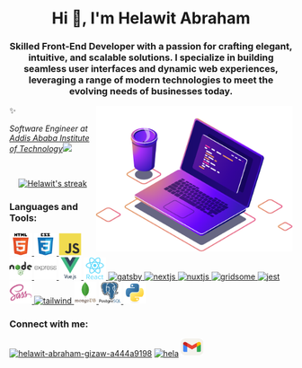<h1 align="center">Hi 👋, I'm Helawit Abraham</h1>
<h3 align="center">Skilled Front-End Developer with a passion for crafting elegant, intuitive, and scalable solutions. I specialize in building seamless user interfaces and dynamic web experiences, leveraging a range of modern technologies to meet the evolving needs of businesses today.</h3>

<img src="assets/illustration.png" min-width="300px" max-width="300px" width="350px" align="right"> 
✨<p><em>Software Engineer at <a href="http://www.aait.edu.et">Addis Ababa Institute of Technology</a><img src="https://media.giphy.com/media/fYSnHlufseco8Fh93Z/giphy.gif" width="30">
</em></p>
<br>

<p align="center"> 
    <a href="https://github.com/Brownoak/github-readme-streak-stats">
        <img title="Git.io/streak-stats" alt="Helawit's streak" src="https://github-readme-streak-stats.herokuapp.com/?user=Brownoak&theme=black-ice&hide_border=true&stroke=0000&background=060A0CD0"/>
    </a>
</p>

<!-- ## 📊 My Github Stats
  <br/>
  <div>
    <a href="https://github.com/Brownoak/github-readme-stats"><img alt="Helawit's Github Stats" src="https://github-readme-stats.vercel.app/api?username=Brownoak&show_icons=true&count_private=true&theme=react&hide_border=true&bg_color=#ffa500" /></a>
    <a href="https://github.com/Brownoak/github-readme-stats"><img alt="Helawit's Top Languages" src="https://github-readme-stats.vercel.app/api/top-langs/?username=Brownoak&langs_count=8&count_private=true&layout=compact&theme=react&hide_border=true&bg_color=#ffa500" /></a></div>
  <br/><br> -->
  <h3 align="left">Languages and Tools:</h3>
<p align="left">
    <a href="https://www.w3.org/html/" target="_blank"> <img src="https://raw.githubusercontent.com/devicons/devicon/master/icons/html5/html5-original-wordmark.svg" alt="html5" width="40" height="40"/> </a>
    <a href="https://www.w3schools.com/css/" target="_blank"> <img src="https://raw.githubusercontent.com/devicons/devicon/master/icons/css3/css3-original-wordmark.svg" alt="css3" width="40" height="40"/> </a>
    <a href="https://developer.mozilla.org/en-US/docs/Web/JavaScript" target="_blank"> <img src="https://raw.githubusercontent.com/devicons/devicon/master/icons/javascript/javascript-original.svg" alt="javascript" width="40" height="40"/> </a>
      <a href="https://nodejs.org" target="_blank"> <img src="https://raw.githubusercontent.com/devicons/devicon/master/icons/nodejs/nodejs-original-wordmark.svg" alt="nodejs" width="40" height="40"/> </a>
    <a href="https://expressjs.com" target="_blank"> <img src="https://raw.githubusercontent.com/devicons/devicon/master/icons/express/express-original-wordmark.svg" alt="express" width="40" height="40"/> </a>
      <a href="https://vuejs.org/" target="_blank"> <img src="https://raw.githubusercontent.com/devicons/devicon/master/icons/vuejs/vuejs-original-wordmark.svg" alt="vuejs" width="40" height="40"/> </a>
      <a href="https://reactjs.org/" target="_blank"> <img src="https://raw.githubusercontent.com/devicons/devicon/master/icons/react/react-original-wordmark.svg" alt="react" width="40" height="40"/> </a>
  <a href="https://www.gatsbyjs.com/" target="_blank"> <img src="https://www.vectorlogo.zone/logos/gatsbyjs/gatsbyjs-icon.svg" alt="gatsby" width="40" height="40"/> </a>
    <a href="https://nextjs.org/" target="_blank"> <img src="https://www.vectorlogo.zone/logos/nextjs/nextjs-icon.svg"alt="nextjs" width="40" height="40"/> </a>
    <a href="https://nuxtjs.org/" target="_blank"> <img src="https://www.vectorlogo.zone/logos/nuxtjs/nuxtjs-icon.svg" alt="nuxtjs" width="40" height="40"/> </a> 
  <a href="https://gridsome.org/" target="_blank"> <img src="https://www.vectorlogo.zone/logos/gridsome/gridsome-icon.svg" alt="gridsome" width="40" height="40"/</a>
    <a href="https://jestjs.io" target="_blank"> <img src="https://www.vectorlogo.zone/logos/jestjsio/jestjsio-icon.svg" alt="jest" width="40" height="40"/> </a>
      <a href="https://sass-lang.com" target="_blank"> <img src="https://raw.githubusercontent.com/devicons/devicon/master/icons/sass/sass-original.svg" alt="sass" width="40" height="40"/> </a>
    <a href="https://tailwindcss.com/" target="_blank"> <img src="https://www.vectorlogo.zone/logos/tailwindcss/tailwindcss-icon.svg" alt="tailwind" width="40" height="40"/> </a>
    <a href="https://www.mongodb.com/" target="_blank"> <img src="https://raw.githubusercontent.com/devicons/devicon/master/icons/mongodb/mongodb-original-wordmark.svg" alt="mongodb" width="40" height="40"/> </a>
    <a href="https://www.postgresql.org" target="_blank"> <img src="https://raw.githubusercontent.com/devicons/devicon/master/icons/postgresql/postgresql-original-wordmark.svg" alt="postgresql" width="40" height="40"/> </a>
    <a href="https://www.python.org" target="_blank"> <img src="https://raw.githubusercontent.com/devicons/devicon/master/icons/python/python-original.svg" alt="python" width="40" height="40"/> </a>
    </p>

<h3 align="left">Connect with me:</h3>
<p align="left">
<a href="https://www.linkedin.com/in/helawit-abraham-gizaw-a444a9198/" target="blank"><img align="center" src="https://raw.githubusercontent.com/rahuldkjain/github-profile-readme-generator/master/src/images/icons/Social/linked-in-alt.svg" alt="helawit-abraham-gizaw-a444a9198" height="30" width="40" /></a>
<a href="https://www.instagram.com/helanii_12" target="blank"><img align="center" src="https://raw.githubusercontent.com/rahuldkjain/github-profile-readme-generator/master/src/images/icons/Social/instagram.svg" alt="hela" height="30" width="40" /></a>

 <a href="mailto:helawitgizaw@gmail.com" target="blank">
<img src="./icons/Gmail-Light.svg" alt="email" height="30" width="40" style="vertical-align: baseline;"/>
  </a>
</p>
